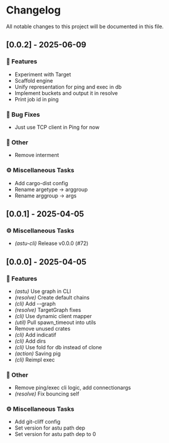 # Changelog

All notable changes to this project will be documented in this file.

## [0.0.2] - 2025-06-09

### 🚀 Features

- Experiment with Target
- Scaffold engine
- Unify representation for ping and exec in db
- Implement buckets and output it in resolve
- Print job id in ping

### 🐛 Bug Fixes

- Just use TCP client in Ping for now

### 💼 Other

- Remove interment

### ⚙️ Miscellaneous Tasks

- Add cargo-dist config
- Rename argetype -> arggroup
- Rename arggroup -> args

<!-- generated by git-cliff -->
## [0.0.1] - 2025-04-05

### ⚙️ Miscellaneous Tasks

- *(astu-cli)* Release v0.0.0 (#72)

<!-- generated by git-cliff -->
## [0.0.0] - 2025-04-05

### 🚀 Features

- *(astu)* Use graph in CLI
- *(resolve)* Create default chains
- *(cli)* Add --graph
- *(resolve)* TargetGraph fixes
- *(cli)* Use dynamic client mapper
- *(util)* Pull spawn_timeout into utils
- Remove unused crates
- *(cli)* Add indicatif
- *(cli)* Add dirs
- *(cli)* Use fold for db instead of clone
- *(action)* Saving pig
- *(cli)* Reimpl exec

### 💼 Other

- Remove ping/exec cli logic, add connectionargs
- *(resolve)* Fix bouncing self

### ⚙️ Miscellaneous Tasks

- Add git-cliff config
- Set version for astu path dep
- Set version for astu path dep to 0

<!-- generated by git-cliff -->
